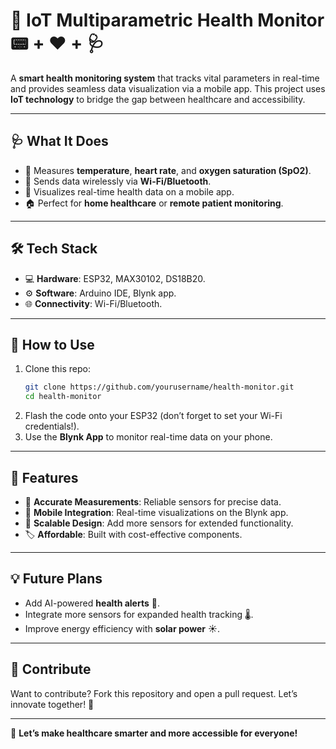 # 🌟 **IoT Multiparametric Health Monitor**  📟 + ❤️ + 🩺

A **smart health monitoring system** that tracks vital parameters in real-time and provides seamless data visualization via a mobile app. This project uses **IoT technology** to bridge the gap between healthcare and accessibility.  

---

## 🩺 **What It Does**  
- 📏 Measures **temperature**, **heart rate**, and **oxygen saturation (SpO2)**.  
- 📡 Sends data wirelessly via **Wi-Fi/Bluetooth**.  
- 📱 Visualizes real-time health data on a mobile app.  
- 🏠 Perfect for **home healthcare** or **remote patient monitoring**.  

---

## 🛠️ **Tech Stack**  
- 💻 **Hardware**: ESP32, MAX30102, DS18B20.  
- ⚙️ **Software**: Arduino IDE, Blynk app.  
- 🌐 **Connectivity**: Wi-Fi/Bluetooth.  

---

## 🚀 **How to Use**  
1. Clone this repo:  
   ```bash
   git clone https://github.com/yourusername/health-monitor.git
   cd health-monitor
   ```  
2. Flash the code onto your ESP32 (don’t forget to set your Wi-Fi credentials!).  
3. Use the **Blynk App** to monitor real-time data on your phone.  

---

## 🌟 **Features**  
- 🧠 **Accurate Measurements**: Reliable sensors for precise data.  
- 📲 **Mobile Integration**: Real-time visualizations on the Blynk app.  
- 🔌 **Scalable Design**: Add more sensors for extended functionality.  
- 🏷️ **Affordable**: Built with cost-effective components.  

---

## 💡 **Future Plans**  
- Add AI-powered **health alerts** 🧠.  
- Integrate more sensors for expanded health tracking 🌡️.  
- Improve energy efficiency with **solar power** ☀️.  

---

## 🤝 **Contribute**  
Want to contribute? Fork this repository and open a pull request. Let’s innovate together! 🚀  

---


🎉 **Let’s make healthcare smarter and more accessible for everyone!**  

